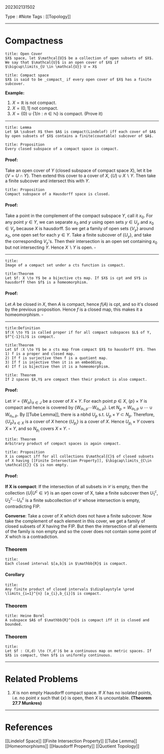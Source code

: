 202302131502

Type : #Note
Tags : [[Topology]]

---
# Compactness
```ad-note
title: Open Cover
$X$ space, let $\mathcal{U}$ be a collection of open subsets of $X$. We say that $\mathcal{U}$ is an open cover of $X$ if $\bigcup\limits_{U \in \mathcal{U}} U = X$ 
```

```ad-note
title: Compact space
$X$ is said to be _compact_ if every open cover of $X$ has a finite subcover.
```
**Example:**
1) $X  = \mathbb{R}$ is not compact.
2) $X = (0,1]$ not compact.
3) $X = \{0\} \cup \{1/n: n \in \mathbb{N}\}$ is compact. (Prove it)

---

```ad-note
title: Lemma
Let $A \subset X$ then $A$ is compact(Lindelof) iff each cover of $A$ by open subsets of $X$ contains a finite(countable) subcover of $A$.
```

```ad-note
title: Proposition
Every closed subspace of a compact space is compact.
```
#### Proof:
Take an open cover of $Y$ (closed subspace of compact space $X$), let it be $\{V = U \cap Y\}$. Then extend this cover to a cover of $X$, $\{U\}\cup X\backslash Y$. Then take a finite subcover and intersect this with $Y$.

```ad-note
title: Proposition
Compact subspace of a Hausdorff space is closed.
```
#### Proof:
Take a point in the complement of the compact subspace $Y$, call it $x_0$. For any point $y \in Y$, we can separate $x_0$ and $y$ using open sets $y \in U_y$ and $x_0 \in V_y$ because $X$ is hausdorff. So we get a family of open sets $\{V_y\}$ around $x_0$, one open set for each $y \in Y$. Take a finite subcover of $\{U_y\}$, and take the corresponding $V_y$'s. Then their intersection is an open set containing $x_0$ but not intersecting $Y$. Hence $X \backslash Y$ is open. $\square$ 

---

```ad-note
title:
Image of a compact set under a cts function is compact.
```

```ad-note
title:Theorem
Let $f: X \to Y$ be a bijective cts map. If $X$ is cpt and $Y$ is hausdorff then $f$ is a homeomorphism.
```
#### Proof:
Let $A$ be closed in $X$, then $A$ is compact, hence $f(A)$ is cpt, and so it's closed by the previous proposition.
Hence $f$ is a closed map, this makes it a homeomorphism. $\square$

---
```ad-note
title:Definition
$f:X \to Y$ is called proper if for all compact subspaces $L$ of Y, $f^{-1}(L)$ is compact.
```

```ad-note
title:Theorem
Let $f :X \to Y$ be a cts map from compact $X$ to hausdorff $Y$. Then
1) f is a proper and closed map.
2) If f is surjective then f is a quotient map.
3) If f is injective then it is an embedding.
4) If f is bijective then it is a homeomorphism.
```

```ad-note
title: Theorem
If 2 spaces $X,Y$ are compact then their product is also compact.
```

#### Proof:
Let $\mathcal{C} = \{W_\alpha\}_{\alpha\in J}$ be a cover of $X \times Y$. For each point $p \in X$, $\{p\} \times Y$ is compact and hence is covered by $\{W_{\alpha_1,p} \cdots W_{\alpha_n,p}\}$.
Let $N_p = W_{\alpha_1,p} \cup \cdots \cup W_{\alpha_n,p}$.
By [[Tube Lemma]], there is a nbhd $U_p$ s.t. $U_p \times Y \subset N_p$.
Therefore, $\{U_p\}_{x \in X}$ is a cover of $X$ hence $\{U_{p_i}\}$ is a cover of $X$. Hence $U_{p_i} \times Y$ covers $X\times Y$, and so $N_{p_i}$ covers $X\times Y$. $\square$

```ad-note
title: Theorem
Arbitrary product of compact spaces is again compact.
```

```ad-note
title: Proposition
X is compact iff for all collections $\mathcal{C}$ of closed subsets of X having [[Finite Intersection Property]], $\bigcap\limits_{C\in \mathcal{C}} C$ is non empty.
```
#### Proof:
**If X is compact**:
If the intersection of all subsets in $\mathcal{C}$ is empty, then the collection $\{U | U^c \in \mathcal{C}\}$ is an open cover of X, take a finite subcover then $U_1^c, U_2^c \cdots U_n^c$ is a finite subcollection of $\mathcal{C}$ whose intersection is empty, contradicting FIP.

**Converse**:
Take a cover of $X$ which does not have a finite subcover. Now take the complement of each element in this cover, we get a family of closed subsets of $X$ having the FIP. But then the intersection of all elements of the family is non empty and so the cover does not contain some point of $X$ which is a contradiction.

### Theorem
```ad-note
title:
Each closed interval $[a,b]$ in $\mathbb{R}$ is compact.
```

#### Corollary
```ad-note
title:
Any finite product of closed intervals $\displaystyle \prod \limits_{i=1}^{n} [a_{i},b_{i}]$ is compact.
```

### Theorem
```ad-note
title: Heine Borel
A subspace $A$ of $\mathbb{R}^{n}$ is compact iff it is closed and bounded.
```

### Theorem
```ad-note
title:
Let $f : (X,d) \to (Y,d')$ be a continuous map on metric spaces. If $X$ is compact, then $f$ is uniformly continuous.
```


---
# Related Problems
1. $X$ is non empty Hausdorff compact space. If $X$ has no isolated points, i.e. no point $x$ such that $\{ x \}$ is open, then $X$ is uncountable. **(Theorem 27.7 Munkres)**

---
# References
[[Lindelof Space]]
[[Finite Intersection Property]]
[[Tube Lemma]]
[[Homeomorphisms]]
[[Hausdorff Property]]
[[Quotient Topology]]